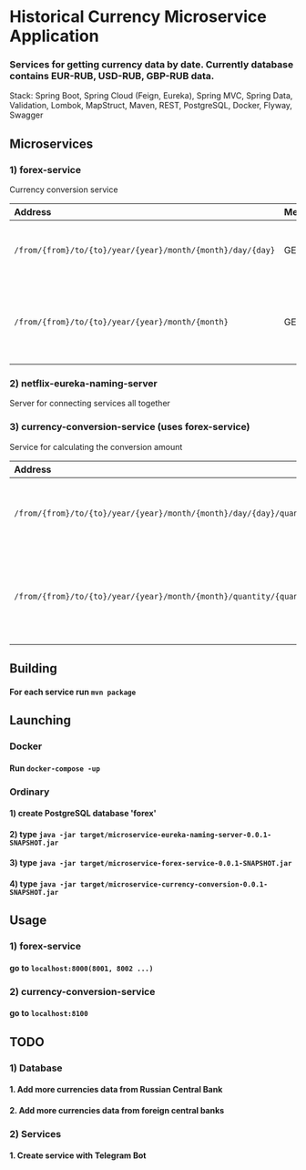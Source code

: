 # Historical Currency Microservice Application
###  Services for getting currency data by date. Currently database contains EUR-RUB, USD-RUB, GBP-RUB data.
Stack: Spring Boot, Spring Cloud (Feign, Eureka), Spring MVC, Spring Data,
Validation, Lombok, MapStruct, Maven, REST, PostgreSQL, Docker, Flyway, Swagger

## Microservices
### 1) forex-service
Currency conversion service

| Address                                                    | Method | Description                                            |
|:-----------------------------------------------------------|:-------|:-------------------------------------------------------|
| `/from/{from}/to/{to}/year/{year}/month/{month}/day/{day}` | GET    | Get currency conversion data by exact date             |
| `/from/{from}/to/{to}/year/{year}/month/{month}`           | GET    | Get average currency conversion data by year and month |

### 2) netflix-eureka-naming-server
Server for connecting services all together

### 3) currency-conversion-service (uses forex-service)
Service for calculating the conversion amount 

| Address                                                                         | Method | Description                                                      |
|:--------------------------------------------------------------------------------|:-------|:-----------------------------------------------------------------|
| `/from/{from}/to/{to}/year/{year}/month/{month}/day/{day}/quantity/{quantity} ` | GET    | Get conversion amount calculation data by exact date             |
| `/from/{from}/to/{to}/year/{year}/month/{month}/quantity/{quantity}`            | GET    | Get average conversion amount calculation data by year and month |

## Building
#### For each service run `mvn package`

## Launching
### Docker
#### Run `docker-compose -up`

### Ordinary
#### 1) create PostgreSQL database 'forex'
#### 2) type `java -jar target/microservice-eureka-naming-server-0.0.1-SNAPSHOT.jar`
#### 3) type `java -jar target/microservice-forex-service-0.0.1-SNAPSHOT.jar`
#### 4) type `java -jar target/microservice-currency-conversion-0.0.1-SNAPSHOT.jar`

## Usage
### 1) forex-service
#### go to `localhost:8000(8001, 8002 ...)`
### 2) currency-conversion-service
#### go to `localhost:8100`

## TODO
### 1) Database
#### 1. Add more currencies data from Russian Central Bank
#### 2. Add more currencies data from foreign central banks
### 2) Services
#### 1. Create service with Telegram Bot
